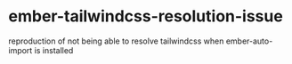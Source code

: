 # ember-tailwindcss-resolution-issue
reproduction of not being able to resolve tailwindcss when ember-auto-import is installed
